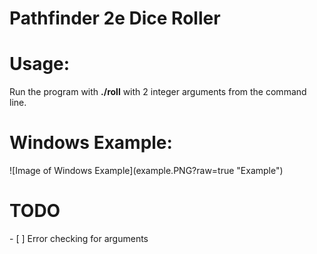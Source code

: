 # Pathfinder 2e Dice Roller

<h1>Usage: </h1>
<p>Run the program with <b>./roll</b> with 2 integer arguments from the command line.</i></p>

<h1>Windows Example:</h1>
![Image of Windows Example](example.PNG?raw=true "Example")

<h1>TODO</h1>
- [ ] Error checking for arguments
